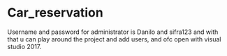 # Car_reservation


Username and password for administrator is Danilo and sifra123 and with that u can play around the project and add users, and ofc open with visual studio 2017.
